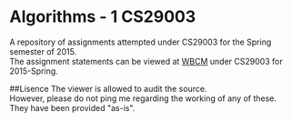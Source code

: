 # Algorithms - 1 CS29003
A repository of assignments attempted under CS29003 for the Spring semester of 2015.  
The assignment statements can be viewed at [WBCM](http://cse.iitkgp.ac.in/~wbcm/) under CS29003 for 2015-Spring.  

##Lisence
The viewer is allowed to audit the source.  
However, please do not ping me regarding the working of any of these. They have been provided "as-is".

